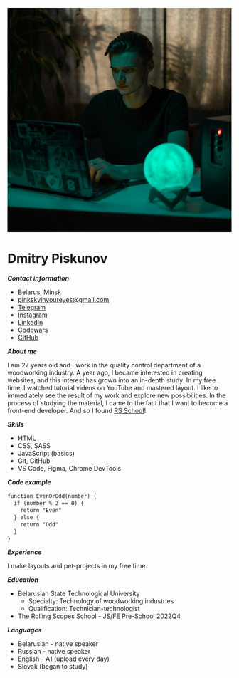 ![avatar](photo.jpg)

# **Dmitry Piskunov**

***Contact information***

* Belarus, Minsk
* pinkskyinyoureyes@gmail.com
* [Telegram](https://t.me/pinkskyinyoureyes/)
* [Instagram](https://www.instagram.com/pinkskyinyoureyes/)
* [LinkedIn](https://www.linkedin.com/in/pinkskyinyoureyes/)
* [Codewars](https://www.codewars.com/users/pinkskyinyoureyes/)
* [GitHub](https://github.com/pinkskyinyoureyes/)

***About me***

I am 27 years old and I work in the quality control department of a woodworking industry. A year ago, I became interested in creating websites, and this interest has grown into an in-depth study. In my free time, I watched tutorial videos on YouTube and mastered layout. I like to immediately see the result of my work and explore new possibilities. In the process of studying the material, I came to the fact that I want to become a front-end developer. And so I found [RS School](https://rs.school/)!

***Skills***

* HTML
* CSS, SASS
* JavaScript (basics)
* Git, GitHub
* VS Code, Figma, Chrome DevTools

***Code example***

```JS
function EvenOrOdd(number) {
  if (number % 2 == 0) {
    return "Even"
  } else {
    return "Odd"
  }
}
```

***Experience***

I make layouts and pet-projects in my free time.

***Education***

* Belarusian State Technological University
    * Specialty: Technology of woodworking industries
    * Qualification: Technician-technologist
* The Rolling Scopes School - JS/FE Pre-School 2022Q4  

***Languages***
* Belarusian - native speaker
* Russian - native speaker
* English - A1 (upload every day)
* Slovak (began to study)
